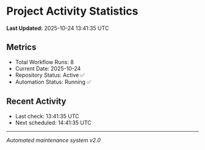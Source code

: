 # Project Activity Statistics

**Last Updated:** 2025-10-24 13:41:35 UTC

## Metrics
- Total Workflow Runs: 8
- Current Date: 2025-10-24
- Repository Status: Active ✅
- Automation Status: Running ✅

## Recent Activity
- Last check: 13:41:35 UTC
- Next scheduled: 14:41:35 UTC

---
*Automated maintenance system v2.0*
